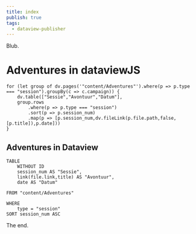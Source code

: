 ```yaml
---
title: index
publish: true
tags:
  - dataview-publisher
---
```

Blub.
# Adventures in dataviewJS
```dataviewjs
for (let group of dv.pages('"content/Adventures"').where(p => p.type === "session").groupBy(c => c.campaign)) {
	dv.table(["Sessie","Avontuur","Datum"],
	group.rows
		.where(p => p.type === "session")
		.sort(p => p.session_num)
		.map(p => [p.session_num,dv.fileLink(p.file.path,false,[p.title]),p.date]))
}
```

## Adventures in Dataview
```dataview
TABLE 
	WITHOUT ID
	session_num AS "Sessie",
	link(file.link,title) AS "Avontuur", 
	date AS "Datum"

FROM "content/Adventures"

WHERE 
	type = "session"
SORT session_num ASC
```

The end.
